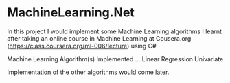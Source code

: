MachineLearning.Net
===================
In this project I would implement some Machine Learning algorithms I learnt after taking an online course 
in Machine Learning at Cousera.org (https://class.coursera.org/ml-006/lecture) using C#

Machine Learning Algorithm(s) Implemented
... Linear Regression Univariate


Implementation of the other algorithms would come later.
